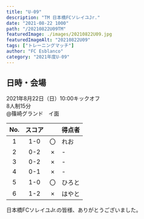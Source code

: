 ```yaml
---
title: "U-09"
description: "TM 日本橋FCソレイユJr."
date: "2021-08-22 1000"
path: "/20210822U09TM"
featuredImage: ./images/20210822U09.jpg
featuredImageAlt: "20210822U09"
tags: ["トレーニングマッチ"]
author: "FC Esblanco"
category: "2021年度U-09"
---
```


## 日時・会場

2021年8月22日（日）10:00キックオフ<br>
8人制15分<br>
@篠崎グランド　イ面

| No.| スコア |   | 得点者  |
|:--:|:------:|:-:|:--------|
| 1  | 1-0 | 〇 |れお|
| 2  | 0-2 | × |-|
| 3  | 0-2 | × |-|
| 4  | 0-1 | × |-|
| 5  | 1-0 | 〇 |ひろと|
| 6  | 1-2 | × |はやと|

<script src="https://adm.shinobi.jp/s/f9835040bccb6582c56df68b8f5ecca7"></script>

日本橋FCソレイユJr.の皆様、ありがとうございました。
